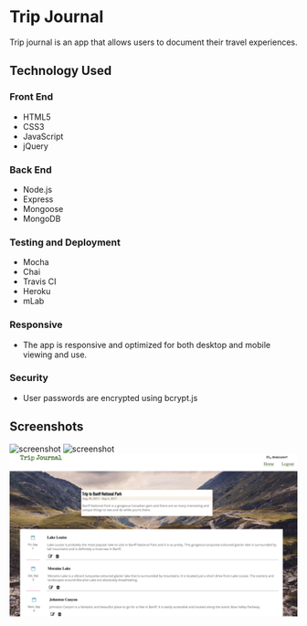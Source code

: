 # Trip Journal
Trip journal is an app that allows users to document their travel experiences. 

## Technology Used

### Front End
- HTML5
- CSS3
- JavaScript
- jQuery

### Back End
- Node.js
- Express
- Mongoose
- MongoDB

### Testing and Deployment
- Mocha
- Chai
- Travis CI
- Heroku
- mLab

### Responsive
- The app is responsive and optimized for both desktop and mobile viewing and use.

### Security
- User passwords are encrypted using bcrypt.js

## Screenshots

![screenshot](screenshots/TripJournal_Landing.png)
![screenshot](screenshots/Trips_list.png)
![screenshot](screenshots/Trip_places.png)
